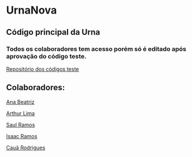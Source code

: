 # UrnaNova

## Código principal da Urna
### Todos os colaboradores tem acesso porém só é editado após aprovação do código teste.
<a target="_blank" href="https://github.com/VotoVeritas/UrnaTestes">Repositório dos códigos teste</a>

## Colaboradores:
<a target="_blank" href="https://github.com/AnaBeatrizCarvalhoMenezes">Ana Beatriz</a>

<a target="_blank" href="https://github.com/Arthur-Lima07">Arthur Lima</a>

<a target="_blank" href="https://github.com/hattasho">Saul Ramos</a>

<a target="_blank" href="https://github.com/IsaacMaf">Isaac Ramos</a>

<a target="_blank" href="https://github.com/CauaRodrigues08">Cauã Rodrigues</a>


